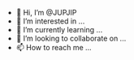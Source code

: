 - 👋 Hi, I’m @JUPJIP
- 👀 I’m interested in ...
- 🌱 I’m currently learning ...
- 💞️ I’m looking to collaborate on ...
- 📫 How to reach me ...

<!---
JUPJIP/JUPJIP is a ✨ special ✨ repository because its `README.md` (this file) appears on your GitHub profile.
You can click the Preview link to take a look at your changes.
--->
